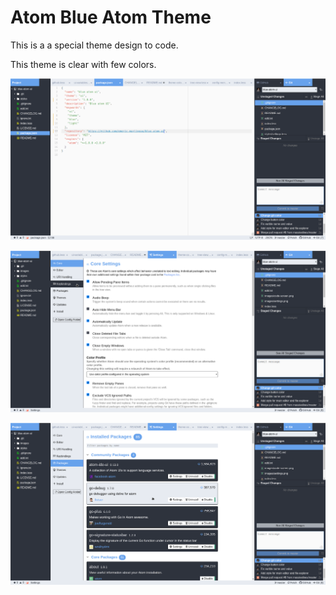 # Atom Blue Atom Theme

This is a a special theme design to code.

This theme is clear with few colors.

![Code screen](https://raw.githubusercontent.com/emeric-martineau/blue-atom-ui/master/images/code-screen.png)

![Settings screen](https://raw.githubusercontent.com/emeric-martineau/blue-atom-ui/master/images/settings.png)

![Packages screen](https://raw.githubusercontent.com/emeric-martineau/blue-atom-ui/master/images/packages.png)
